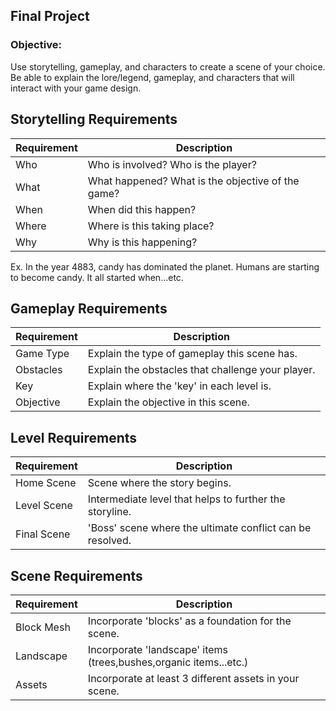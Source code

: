 ## Final Project

### Objective:
Use storytelling, gameplay, and characters to create a scene of your choice. Be able to explain the lore/legend, gameplay, and characters that will interact with your game design.

## Storytelling Requirements

Requirement | Description
----------- | -----------
Who | Who is involved? Who is the player?
What | What happened? What is the objective of the game?
When | When did this happen?
Where | Where is this taking place?
Why | Why is this happening?

Ex. In the year 4883, candy has dominated the planet. Humans are starting to become candy. It all started when...etc.

## Gameplay Requirements

Requirement | Description
----------- | -----------
Game Type | Explain the type of gameplay this scene has.
Obstacles | Explain the obstacles that challenge your player.
Key | Explain where the 'key' in each level is.
Objective | Explain the objective in this scene.

## Level Requirements

Requirement | Description
----------- | -----------
Home Scene | Scene where the story begins.
Level Scene | Intermediate level that helps to further the storyline.
Final Scene | 'Boss' scene where the ultimate conflict can be resolved.

## Scene Requirements

Requirement | Description
----------- | -----------
Block Mesh | Incorporate 'blocks' as a foundation for the scene.
Landscape | Incorporate 'landscape' items (trees,bushes,organic items...etc.)
Assets | Incorporate at least 3 different assets in your scene.
